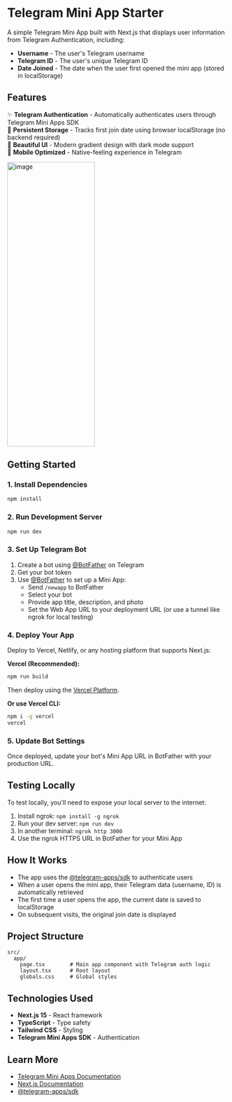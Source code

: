 # Telegram Mini App Starter

A simple Telegram Mini App built with Next.js that displays user information from Telegram Authentication, including:
- **Username** - The user's Telegram username
- **Telegram ID** - The user's unique Telegram ID  
- **Date Joined** - The date when the user first opened the mini app (stored in localStorage)

## Features

✨ **Telegram Authentication** - Automatically authenticates users through Telegram Mini Apps SDK  
💾 **Persistent Storage** - Tracks first join date using browser localStorage (no backend required)  
🎨 **Beautiful UI** - Modern gradient design with dark mode support  
📱 **Mobile Optimized** - Native-feeling experience in Telegram

<img width="200" height="650" alt="image" src="https://github.com/user-attachments/assets/e318192d-2bd7-4961-8b34-ca7cbe691927" />



## Getting Started

### 1. Install Dependencies

```bash
npm install
```

### 2. Run Development Server

```bash
npm run dev
```

### 3. Set Up Telegram Bot

1. Create a bot using [@BotFather](https://t.me/botfather) on Telegram
2. Get your bot token
3. Use [@BotFather](https://t.me/botfather) to set up a Mini App:
   - Send `/newapp` to BotFather
   - Select your bot
   - Provide app title, description, and photo
   - Set the Web App URL to your deployment URL (or use a tunnel like ngrok for local testing)

### 4. Deploy Your App

Deploy to Vercel, Netlify, or any hosting platform that supports Next.js:

**Vercel (Recommended):**
```bash
npm run build
```

Then deploy using the [Vercel Platform](https://vercel.com/new).

**Or use Vercel CLI:**
```bash
npm i -g vercel
vercel
```

### 5. Update Bot Settings

Once deployed, update your bot's Mini App URL in BotFather with your production URL.

## Testing Locally

To test locally, you'll need to expose your local server to the internet:

1. Install ngrok: `npm install -g ngrok`
2. Run your dev server: `npm run dev`
3. In another terminal: `ngrok http 3000`
4. Use the ngrok HTTPS URL in BotFather for your Mini App

## How It Works

- The app uses the [@telegram-apps/sdk](https://www.npmjs.com/package/@telegram-apps/sdk) to authenticate users
- When a user opens the mini app, their Telegram data (username, ID) is automatically retrieved
- The first time a user opens the app, the current date is saved to localStorage
- On subsequent visits, the original join date is displayed

## Project Structure

```
src/
  app/
    page.tsx        # Main app component with Telegram auth logic
    layout.tsx      # Root layout
    globals.css     # Global styles
```

## Technologies Used

- **Next.js 15** - React framework
- **TypeScript** - Type safety
- **Tailwind CSS** - Styling
- **Telegram Mini Apps SDK** - Authentication

## Learn More

- [Telegram Mini Apps Documentation](https://core.telegram.org/bots/webapps)
- [Next.js Documentation](https://nextjs.org/docs)
- [@telegram-apps/sdk](https://docs.telegram-mini-apps.com/)
